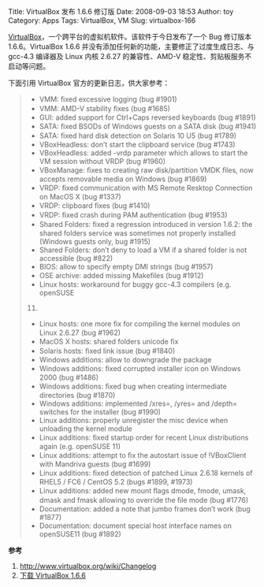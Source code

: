 Title: VirtualBox 发布 1.6.6 修订版
Date: 2008-09-03 18:53
Author: toy
Category: Apps
Tags: VirtualBox, VM
Slug: virtualbox-166

[VirtualBox](http://linuxtoy.org/archives/virtualbox.html)，一个跨平台的虚拟机软件。该软件于今日发布了一个
Bug 修订版本 1.6.6。VirtualBox 1.6.6
并没有添加任何新的功能，主要修正了过度生成日志、与 gcc-4.3 编译器及
Linux 内核 2.6.27 的兼容性、AMD-V 稳定性、剪贴板服务不启动等问题。

下面引用 VirtualBox 官方的更新日志，供大家参考：

> * VMM: ﬁxed excessive logging (bug #1901)  
>  * VMM: AMD-V stability ﬁxes (bug #1685)  
>  * GUI: added support for Ctrl+Caps reversed keyboards (bug #1891)  
>  * SATA: ﬁxed BSODs of Windows guests on a SATA disk (bug #1941)  
>  * SATA: ﬁxed hard disk detection on Solaris 10 U5 (bug #1789)  
>  * VBoxHeadless: don’t start the clipboard service (bug #1743)  
>  * VBoxHeadless: added -vrdp parameter which allows to start the VM
> session without VRDP (bug #1960)  
>  * VBoxManage: ﬁxes to creating raw disk/partition VMDK ﬁles, now
> accepts removable media on Windows (bug #1869)  
>  * VRDP: ﬁxed communication with MS Remote Resktop Connection on
> MacOS X (bug #1337)  
>  * VRDP: clipboard ﬁxes (bug #1410)  
>  * VRDP: ﬁxed crash during PAM authentication (bug #1953)  
>  * Shared Folders: ﬁxed a regression introduced in version 1.6.2: the
> shared folders service was sometimes not properly installed (Windows
> guests only, bug #1915)  
>  * Shared Folders: don’t deny to load a VM if a shared folder is not
> accessible (bug #822)  
>  * BIOS: allow to specify empty DMI strings (bug #1957)  
>  * OSE archive: added missing Makeﬁles (bug #1912)  
>  * Linux hosts: workaround for buggy gcc-4.3 compilers (e.g. openSUSE
> 11)  
>  * Linux hosts: one more ﬁx for compiling the kernel modules on Linux
> 2.6.27 (bug #1962)  
>  * MacOS X hosts: shared folders unicode ﬁx  
>  * Solaris hosts: ﬁxed link issue (bug #1840)  
>  * Windows additions: allow to downgrade the package  
>  * Windows additions: ﬁxed corrupted installer icon on Windows 2000
> (bug #1486)  
>  * Windows additions: ﬁxed bug when creating intermediate directories
> (bug #1870)  
>  * Windows additions: implemented /xres=, /yres= and /depth= switches
> for the installer (bug #1990)  
>  * Linux additions: properly unregister the misc device when
> unloading the kernel module  
>  * Linux additions: ﬁxed startup order for recent Linux distributions
> again (e.g. openSUSE 11)  
>  * Linux additions: attempt to ﬁx the autostart issue of !VBoxClient
> with Mandriva guests (bug #1699)  
>  * Linux additions: ﬁxed detection of patched Linux 2.6.18 kernels of
> RHEL5 / FC6 / CentOS 5.2 (bugs #1899, #1973)  
>  * Linux additions: added new mount ﬂags dmode, fmode, umask, dmask
> and fmask allowing to override the ﬁle mode (bug #1776)  
>  * Documentation: added a note that jumbo frames don’t work (bug
> #1877)  
>  * Documentation: document special host interface names on openSUSE11
> (bug #1892)

**参考**

1.  <http://www.virtualbox.org/wiki/Changelog>
2.  [下载 VirtualBox 1.6.6](http://www.virtualbox.org/wiki/Downloads)

